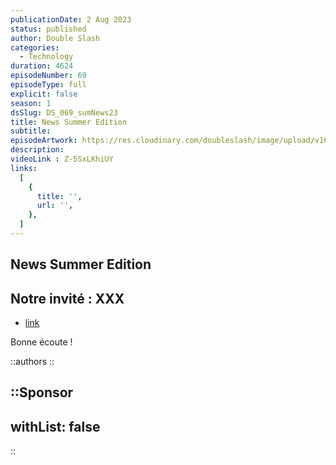 ```yaml
---
publicationDate: 2 Aug 2023
status: published
author: Double Slash
categories:
  - Technology
duration: 4624
episodeNumber: 69
episodeType: full
explicit: false
season: 1
dsSlug: DS_069_sumNews23
title: News Summer Edition
subtitle: 
episodeArtwork: https://res.cloudinary.com/doubleslash/image/upload/v1690984129/episode/ART_69_summerNews23_z397w5.png
description: 
videoLink : Z-5SxLKhiUY
links:
  [
    {
      title: '',
      url: '',
    },
  ]
---
```

## News Summer Edition

## Notre invité : XXX

- [link](http)

Bonne écoute !

::authors
::

::Sponsor
---
withList: false
---
::
